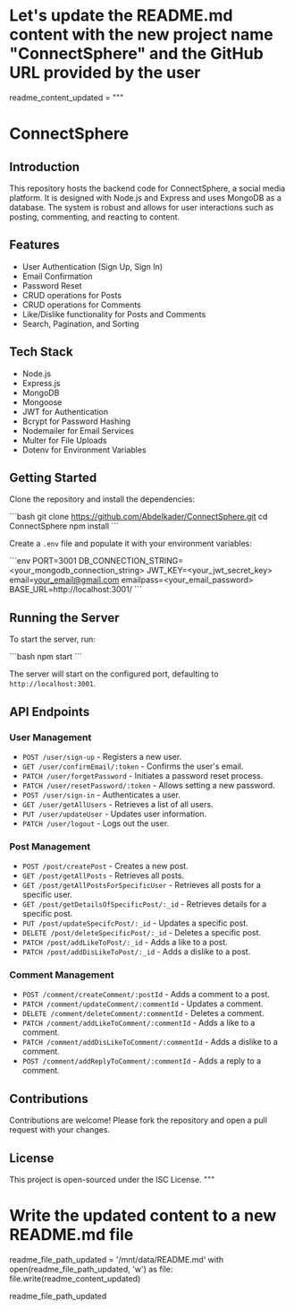# Let's update the README.md content with the new project name "ConnectSphere" and the GitHub URL provided by the user

readme_content_updated = """
# ConnectSphere

## Introduction

This repository hosts the backend code for ConnectSphere, a social media platform. It is designed with Node.js and Express and uses MongoDB as a database. The system is robust and allows for user interactions such as posting, commenting, and reacting to content.

## Features

- User Authentication (Sign Up, Sign In)
- Email Confirmation
- Password Reset
- CRUD operations for Posts
- CRUD operations for Comments
- Like/Dislike functionality for Posts and Comments
- Search, Pagination, and Sorting

## Tech Stack

- Node.js
- Express.js
- MongoDB
- Mongoose
- JWT for Authentication
- Bcrypt for Password Hashing
- Nodemailer for Email Services
- Multer for File Uploads
- Dotenv for Environment Variables

## Getting Started

Clone the repository and install the dependencies:

\```bash
git clone https://github.com/AbdeIkader/ConnectSphere.git
cd ConnectSphere
npm install
\```

Create a `.env` file and populate it with your environment variables:

\```env
PORT=3001
DB_CONNECTION_STRING=<your_mongodb_connection_string>
JWT_KEY=<your_jwt_secret_key>
email=<your_email@gmail.com>
emailpass=<your_email_password>
BASE_URL=http://localhost:3001/
\```

## Running the Server

To start the server, run:

\```bash
npm start
\```

The server will start on the configured port, defaulting to `http://localhost:3001`.

## API Endpoints

### User Management

- `POST /user/sign-up` - Registers a new user.
- `GET /user/confirmEmail/:token` - Confirms the user's email.
- `PATCH /user/forgetPassword` - Initiates a password reset process.
- `PATCH /user/resetPassword/:token` - Allows setting a new password.
- `POST /user/sign-in` - Authenticates a user.
- `GET /user/getAllUsers` - Retrieves a list of all users.
- `PUT /user/updateUser` - Updates user information.
- `PATCH /user/logout` - Logs out the user.

### Post Management

- `POST /post/createPost` - Creates a new post.
- `GET /post/getAllPosts` - Retrieves all posts.
- `GET /post/getAllPostsForSpecificUser` - Retrieves all posts for a specific user.
- `GET /post/getDetailsOfSpecificPost/:_id` - Retrieves details for a specific post.
- `PUT /post/updateSpecifcPost/:_id` - Updates a specific post.
- `DELETE /post/deleteSpecificPost/:_id` - Deletes a specific post.
- `PATCH /post/addLikeToPost/:_id` - Adds a like to a post.
- `PATCH /post/addDisLikeToPost/:_id` - Adds a dislike to a post.

### Comment Management

- `POST /comment/createComment/:postId` - Adds a comment to a post.
- `PATCH /comment/updateComment/:commentId` - Updates a comment.
- `DELETE /comment/deleteComment/:commentId` - Deletes a comment.
- `PATCH /comment/addLikeToComment/:commentId` - Adds a like to a comment.
- `PATCH /comment/addDisLikeToComment/:commentId` - Adds a dislike to a comment.
- `POST /comment/addReplyToComment/:commentId` - Adds a reply to a comment.

## Contributions

Contributions are welcome! Please fork the repository and open a pull request with your changes.

## License

This project is open-sourced under the ISC License.
"""

# Write the updated content to a new README.md file
readme_file_path_updated = '/mnt/data/README.md'
with open(readme_file_path_updated, 'w') as file:
    file.write(readme_content_updated)

readme_file_path_updated
